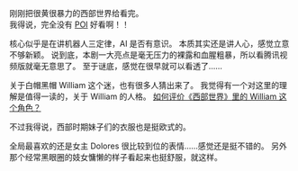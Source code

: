 

刚刚把很黄很暴力的西部世界给看完。  
我得说，完全没有 [POI](https://movie.douban.com/subject/5980670/) 好看啊！！

核心似乎是在讲机器人三定律，AI 是否有意识。
本质其实还是讲人心，感觉立意不够新颖。
说到底，本剧一大亮点是毫无压力的裸露和血腥粗暴，所以看腾讯视频版就毫无意思了。
至于谜底，感觉在很早就可以看透了……

关于白帽黑帽 William 这个迷，也有很多人猜出来了。
我觉得有一个对这里的理解是值得一读的，关于 William 的人格。
[如何评价《西部世界》里的 William 这个角色？](https://www.zhihu.com/question/53375142/answer/135034811)

不过我得说，西部时期妹子们的衣服也是挺欧式的。

全局最喜欢的还是女主 Dolores 很比较到位的表情……感觉还是挺不错的。
另外那个经常黑眼圈的妓女慵懒的样子看起来也挺舒服，就这样。
